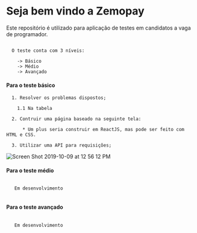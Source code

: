 # Seja bem vindo a Zemopay

Este repositório é utilizado para aplicação de testes em candidatos a vaga de programador.

```

  O teste conta com 3 níveis:
  
    -> Básico
    -> Médio
    -> Avançado

```

#### Para o teste básico
  
      1. Resolver os problemas dispostos;
      
        1.1 Na tabela
  
      2. Contruir uma página baseado na seguinte tela:
      
          * Um plus seria construir em ReactJS, mas pode ser feito com HTML e CSS.
  
      3. Utilizar uma API para requisições;
      


![Screen Shot 2019-10-09 at 12 56 12 PM](https://user-images.githubusercontent.com/53064911/66498842-21d2ca80-ea95-11e9-859a-6725695739c0.png)
  
#### Para o teste médio

  ```
    
     Em desenvolvimento
    
  ```
  
#### Para o teste avançado

  ```
    
     Em desenvolvimento
    
  ```
